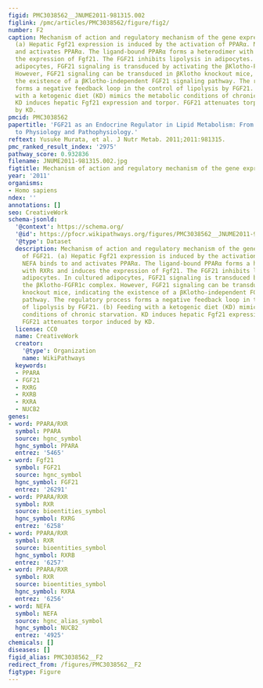 ```yaml
---
figid: PMC3038562__JNUME2011-981315.002
figlink: /pmc/articles/PMC3038562/figure/fig2/
number: F2
caption: Mechanism of action and regulatory mechanism of the gene expression of FGF21.
  (a) Hepatic Fgf21 expression is induced by the activation of PPARα. NEFA binds to
  and activates PPARα. The ligand-bound PPARα forms a heterodimer with RXRs and induces
  the expression of Fgf21. The FGF21 inhibits lipolysis in adipocytes. In cultured
  adipocytes, FGF21 signaling is transduced by activating the βKlotho-FGFR1c complex.
  However, FGF21 signaling can be transduced in βKlotho knockout mice, indicating
  the existence of a βKlotho-independent FGF21 signaling pathway. The regulatory process
  forms a negative feedback loop in the control of lipolysis by FGF21. (b) Feeding
  with a ketogenic diet (KD) mimics the metabolic conditions of chronic starvation.
  KD induces hepatic Fgf21 expression and torpor. FGF21 attenuates torpor induced
  by KD.
pmcid: PMC3038562
papertitle: 'FGF21 as an Endocrine Regulator in Lipid Metabolism: From Molecular Evolution
  to Physiology and Pathophysiology.'
reftext: Yusuke Murata, et al. J Nutr Metab. 2011;2011:981315.
pmc_ranked_result_index: '2975'
pathway_score: 0.932836
filename: JNUME2011-981315.002.jpg
figtitle: Mechanism of action and regulatory mechanism of the gene expression of FGF21
year: '2011'
organisms:
- Homo sapiens
ndex: ''
annotations: []
seo: CreativeWork
schema-jsonld:
  '@context': https://schema.org/
  '@id': https://pfocr.wikipathways.org/figures/PMC3038562__JNUME2011-981315.002.html
  '@type': Dataset
  description: Mechanism of action and regulatory mechanism of the gene expression
    of FGF21. (a) Hepatic Fgf21 expression is induced by the activation of PPARα.
    NEFA binds to and activates PPARα. The ligand-bound PPARα forms a heterodimer
    with RXRs and induces the expression of Fgf21. The FGF21 inhibits lipolysis in
    adipocytes. In cultured adipocytes, FGF21 signaling is transduced by activating
    the βKlotho-FGFR1c complex. However, FGF21 signaling can be transduced in βKlotho
    knockout mice, indicating the existence of a βKlotho-independent FGF21 signaling
    pathway. The regulatory process forms a negative feedback loop in the control
    of lipolysis by FGF21. (b) Feeding with a ketogenic diet (KD) mimics the metabolic
    conditions of chronic starvation. KD induces hepatic Fgf21 expression and torpor.
    FGF21 attenuates torpor induced by KD.
  license: CC0
  name: CreativeWork
  creator:
    '@type': Organization
    name: WikiPathways
  keywords:
  - PPARA
  - FGF21
  - RXRG
  - RXRB
  - RXRA
  - NUCB2
genes:
- word: PPARA/RXR
  symbol: PPARA
  source: hgnc_symbol
  hgnc_symbol: PPARA
  entrez: '5465'
- word: Fgf21
  symbol: FGF21
  source: hgnc_symbol
  hgnc_symbol: FGF21
  entrez: '26291'
- word: PPARA/RXR
  symbol: RXR
  source: bioentities_symbol
  hgnc_symbol: RXRG
  entrez: '6258'
- word: PPARA/RXR
  symbol: RXR
  source: bioentities_symbol
  hgnc_symbol: RXRB
  entrez: '6257'
- word: PPARA/RXR
  symbol: RXR
  source: bioentities_symbol
  hgnc_symbol: RXRA
  entrez: '6256'
- word: NEFA
  symbol: NEFA
  source: hgnc_alias_symbol
  hgnc_symbol: NUCB2
  entrez: '4925'
chemicals: []
diseases: []
figid_alias: PMC3038562__F2
redirect_from: /figures/PMC3038562__F2
figtype: Figure
---
```

